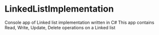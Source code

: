 # LinkedListImplementation
Console app of Linked list implementation written in C#
This app contains Read, Write, Update, Delete operations on a Linked list

